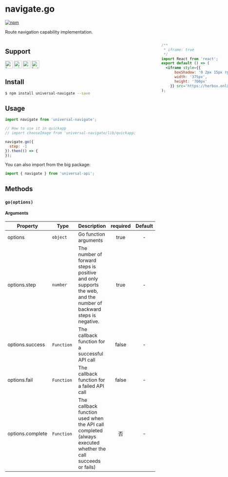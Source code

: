 # navigate.go 
[![npm](https://img.shields.io/npm/v/universal-navigate.svg)](https://www.npmjs.com/package/universal-navigate)

Route navigation capability implementation.

<div style="display: flex;flex-direction: row;justify-content: space-between;">
<div style="margin-right: 20px;">

## Support

<img alt="browser" src="https://gw.alicdn.com/tfs/TB1uYFobGSs3KVjSZPiXXcsiVXa-200-200.svg" width="25px" height="25px" /> <img alt="miniApp" src="https://gw.alicdn.com/tfs/TB1bBpmbRCw3KVjSZFuXXcAOpXa-200-200.svg" width="25px" height="25px" /> <img alt="wechatMiniprogram" src="https://img.alicdn.com/tfs/TB1slcYdxv1gK0jSZFFXXb0sXXa-200-200.svg" width="25px" height="25px"> <img alt="bytedanceMicroApp" src="https://gw.alicdn.com/tfs/TB1jFtVzO_1gK0jSZFqXXcpaXXa-200-200.svg" width="25px" height="25px">

## Install

```bash
$ npm install universal-navigate --save
```

## Usage

```js
import navigate from 'universal-navigate';

// How to use it in quickapp
// import chooseImage from 'universal-navigate/lib/quickapp;

navigate.go({
  step: -1
}).then(() => {
});

```

You can also import from the big package:
```javascript
import { navigate } from 'universal-api';
```

## Methods

### `go(options)`

#### Arguments
| Property         | Type      | Description  | required | Default |
| ---------------- | --------- | --- | :------: | :-----: |
| options          | `object`  | Go function arguments |   true |-    |
| options.step     | `number`  | The number of forward steps is positive and only supports the web, and the number of backward steps is negative. |   true   |    -    |
| options.success | `Function`  | The callback function for a successful API call | false | - |
| options.fail | `Function`  | The callback function for a failed API call | false | - |
| options.complete | `Function`  | The callback function used when the API call completed (always executed whether the call succeeds or fails) | 否 | - |

</div>
<div>

```jsx | inline
/**
 * iframe: true
 */
import React from 'react';
export default () => (
  <iframe style={{
      boxShadow: '0 2px 15px rgba(0,0,0,0.1)',
      width: '375px',
      height: '700px'
    }} src='https://herbox.online/p/109000004/app_ZalJy1DSm?previewZoom=100&view=preview&defaultPage=pages/universal-navigate/index&topSlider=false'></iframe>
);
```

</div>
</div>
